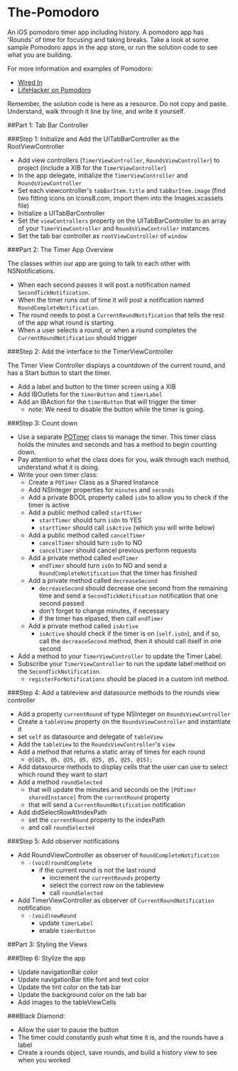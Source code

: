 The-Pomodoro
============

An iOS pomodoro timer app including history. A pomodoro app has 'Rounds' of time for focusing and taking breaks. Take a look at some sample Pomodoro apps in the app store, or run the solution code to see what you are building.

For more information and examples of Pomodoro:

* [Wired In](https://itunes.apple.com/US/app/id953366135)
* [LifeHacker on Pomodoro](http://lifehacker.com/productivity-101-a-primer-to-the-pomodoro-technique-1598992730)

Remember, the solution code is here as a resource. Do not copy and paste. Understand, walk through it line by line, and write it yourself.

##Part 1: Tab Bar Controller

###Step 1: Initialize and Add the UITabBarController as the RootViewController
- Add view controllers (```TimerViewController```, ```RoundsViewController```) to project (include a XIB for the ```TimerViewController```)
- In the app delegate, initialize the ```TimerViewController``` and ```RoundsViewController```
- Set each viewcontroller's ```tabBarItem.title``` and ```tabBarItem.image``` (find two fitting icons on icons8.com, import them into the Images.xcassets file)
- Initialize a UITabBarController
- Set the ```viewControllers``` property on the UITabBarController to an array of your ```TimerViewController``` and ```RoundsViewController``` instances
- Set the tab bar controller as ```rootViewController``` of ```window```

###Part 2: The Timer App Overview

The classes within our app are going to talk to each other with NSNotifications. 

- When each second passes it will post a notification named ```SecondTickNotification```. 
- When the timer runs out of time it will post a notification named ```RoundCompleteNotification```.  
- The round needs to post a ```CurrentRoundNotification``` that tells the rest of the app what round is starting. 
- When a user selects a round, or when a round completes the ```CurrentRoundNotification``` should trigger 

###Step 2: Add the interface to the TimerViewController

The Timer View Controller displays a countdown of the current round, and has a Start button to start the timer.

- Add a label and button to the timer screen using a XIB
- Add IBOutlets for the ```timerButton``` and ```timerLabel```
- Add an IBAction for the ```timerButton``` that will trigger the timer
  - note: We need to disable the button while the timer is going.
 
###Step 3: Count down
- Use a separate [POTimer](https://github.com/DevMountain/The-Pomodoro/blob/solution/The%20Pomodoro/POTimer.m) class to manage the timer. This timer class holds the minutes and seconds and has a method to begin counting down. 
- Pay attention to what the class does for you, walk through each method, understand what it is doing.
- Write your own timer class:
  - Create a ```POTimer``` Class as a Shared Instance
  - Add NSInteger properties for ```minutes``` and ```seconds```
  - Add a private BOOL property called ```isOn``` to allow you to check if the timer is active
  - Add a public method called ```startTimer```
    - ```startTimer``` should turn ```isOn``` to YES
    - ```startTimer``` should call ```isActive``` (which you will write below)
  - Add a public method called ```cancelTimer```
    - ```cancelTimer``` should turn ```isOn``` to NO
    - ```cancelTimer``` should cancel previous perform requests
  - Add a private method called ```endTimer```
    - ```endTimer``` should turn ```isOn``` to NO and send a ```RoundCompleteNotification``` that the timer has finished
  - Add a private method called ```decreaseSecond```
    - ```decreaseSecond``` should decrease one second from the remaining time and send a ```SecondTickNotification``` notification that one second passed
    - don't forget to change minutes, if necessary
    - if the timer has elpased, then call ```endTimer```
  - Add a private method called ```isActive```
    - ```isActive``` should check if the timer is on (```self.isOn```), and if so, call the ```decreaseSecond``` method, then it should call itself in one second
- Add a method to your ```TimerViewController``` to update the Timer Label.
- Subscribe your ```TimerViewController``` to run the update label method on the ```SecondTickNotification```.
  - ```registerForNotifications``` should be placed in a custom init method. 

###Step 4: Add a tableview and datasource methods to the rounds view controller
- Add a property ```currentRound``` of type NSInteger on ```RoundsViewController```
- Create a ```tableView``` property on the ```RoundsViewController``` and instantiate it
- set ```self``` as datasource and delegate of ```tableView```
- Add the ```tableView``` to the ```RoundsViewController```'s ```view```
- Add a method that returns a static array of times for each round  
  - ```@[@25, @5, @25, @5, @25, @5, @25, @15];```
- Add datasource methods to display cells that the user can use to select which round they want to start
- Add a method ```roundSelected```
  - that will update the minutes and seconds on the ```[POTimer sharedInstance]``` from the ```currentRound``` property
  - that will send a ```CurrentRoundNotification``` notification
- Add didSelectRowAtIndexPath
  - set the ```currentRound``` property to the indexPath   
  - and call ```roundSelected```

###Step 5: Add observer notifications
- Add RoundViewController as observer of ```RoundCompleteNotification```
  - ```-(void)roundComplete```
    - if the current round is not the last round 
      - increment the ```currentRounds``` property
      - select the correct row on the tableview
      - call ```roundSelected```
- Add TimerViewController as observer of ```CurrentRoundNotification``` notification
  - ```-(void)newRound```
    - update ```timerLabel```
    - enable ```timerButton```

##Part 3: Styling the Views

###Step 6: Stylize the app
- Update navigationBar color
- Update navigationBar title font and text color
- Update the tint color on the tab bar
- Update the background color on the tab bar
- Add images to the tableViewCells

###Black Diamond:
- Allow the user to pause the button
- The timer could constantly push what time it is, and the rounds have a label
- Create a rounds object, save rounds, and build a history view to see when you worked
